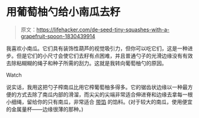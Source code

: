 # 用葡萄柚勺给小南瓜去籽

> 原文：<https://lifehacker.com/de-seed-tiny-squashes-with-a-grapefruit-spoon-1830439914>

我喜欢小南瓜。它们具有装饰性葫芦的视觉吸引力，但你可以吃它们，这是一种进步。但是它们的小尺寸会使它们去籽有点困难，并且普通勺子的光滑边缘没有有效去除粘糊糊的绳子和种子所需的刮力。这就是我转向葡萄柚勺的原因。

Watch

说实话，我用这把勺子榨南瓜比用它榨葡萄柚多得多。它的锯齿状边缘以一种最方便的方式去除了南瓜内部的滑溜，而尖尖的尖端非常适合伸进脊和边缘去拿每一根小细绳，留给你的只有南瓜，非常适合 [带馅](https://lifehacker.com/amaze-your-thanksgiving-guests-with-personal-stuffing-s-1830409936) 的馅料。(对于较大的南瓜，使用便宜的金属量杯——边缘很薄的那种。)